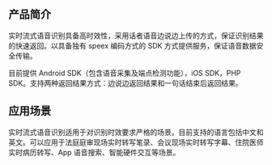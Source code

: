 ##  产品简介

实时流式语音识别具备高时效性，采用话者语音边说边上传的方式，保证识别结果的快速返回。以具备独有 speex 编码方式的 SDK 方式提供服务，保证语音数据安全传输。

目前提供 Android SDK（包含语音采集及端点检测功能），iOS SDK，PHP SDK。支持两种返回结果方式：边说边返回结果和一句话结束后返回结果。

##  应用场景

实时流式语音识别适用于对识别时效要求严格的场景。目前支持的语言包括中文和英文。可以应用于法庭庭审现场实时转写笔录、会议现场实时转写字幕、住院医师实时病历转写、App 语音搜索、智能硬件交互等场景。




